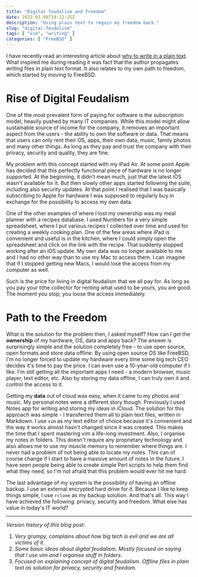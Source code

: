 ```yaml
---
title: "Digital feudalism and freedom"
date: 2022-03-08T19:12:25Z
description: "Using plain text to regain my freedom back."
slug: "digital-feudalism"
tags: [ "vim", "writing" ]
categories: [ "FreeBSD" ]
---
```


I have recently read an interesting article about [why to write in a plain text](https://sive.rs/plaintext). What inspired me during reading it was fact that the author propagates writing files in plain text format. It also relates to my own path to freedom, which started by moving to FreeBSD.

# Rise of Digital Feudalism
One of the most prevalent form of paying for software is the subscription model, heavily pushed by many IT companies. While this model might allow sustainable source of income for the company, it removes an important aspect from the users - the ability to own the software or data. That means that users can only rent their OS, apps, their own data, music, family photos and many other things. As long as they pay and trust the company with their privacy, security and quality, they are fine.

My problem with this concept started with my iPad Air. At some point Apple has decided that this perfectly functional piece of hardware is no longer supported. At the beginning, it didn't mean much, just that the latest iOS wasn't available for it. But then slowly other apps started following the suite, including also security updates. At that point I realised that I was basically subscribing to Apple for hardware I was supposed to regularly buy in exchange for the possibility to access my own data.

One of the other examples of where I lost my ownership was my meal planner with a recipes database. I used Numbers for a very simple spreadsheet, where I put various recipes I collected over time and used for creating a weekly cooking plan. One of the few areas where iPad is convenient and useful is in the kitchen, where I could simply open the spreadsheet and click on the link with the recipe. That suddenly stopped working after an iOS update. My own data was no longer available to me and I had no other way than to use my Mac to access them. I can imagine that if I stopped getting new Macs, I would lose the access from my computer as well.

Such is the price for living in digital feudalism that we all pay for. As long as you pay your tithe collector for renting what used to be yours, you are good. The moment you stop, you loose the access immediately.

# Path to the Freedom
What is the solution for the problem then, I asked myself? How can I get the **ownership** of my hardware, OS, data and apps back? The answer is surprisingly simple and the solution completely free - to use open source, open formats and store data offline. By using open source OS like FreeBSD, I'm no longer forced to update my hardware every time some big tech CEO decides it's time to pay the price. I can even use a 10-year-old computer if I like. I'm still getting all the important apps I need - a modern browser, music player, text editor, etc. Also by storing my data offline, I can truly own it and control the access to it.

Getting my **data** out of cloud was easy, when it came to my photos and music. My personal notes were a different story though. Previously I used Notes app for writing and storing my ideas in iCloud. The solution for this approach was simple - I transferred them all to plain text files, written in Markdown. I use `vim` as my text editor of choice because it's convenient and the way it works almost hasn't changed since it was created. This makes the time that I spent mastering vim a life-long investment. Also, I organise my notes in folders. This doesn't require any proprietary technology and also allows me to use my muscle memory to remember where things are. I never had a problem of not being able to locate my notes. This can of course change if I start to have a massive amount of notes in the future. I have seen people being able to create simple Perl scripts to help them find what they need, so I'm not afraid that this problem would ever hit me hard.

The last advantage of my system is the possibility of having an offline backup. I use an external encrypted hard drive for it. Because I like to keep things simple, I use `rclone` as my backup solution. And that's all. This way I have achieved the following: privacy, security and freedom. What else has value in today's IT world?

---
*Version history of this blog post:*
1. *Very grumpy, complains about how big tech is evil and we are all victims of it.*
2. *Some basic ideas about digital feudalism. Mostly focused on saying that I use vim and I organise stuff in folders.*
3. *Focused on explaining concept of digital feudalism. Offline files in plain text as solution for privacy, security and freedom.*


